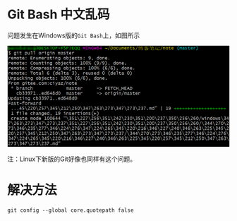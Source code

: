 # Git Bash 中文乱码

问题发生在Windows版的`Git Bash`上，如图所示

![](res/1.png)

注：Linux下新版的Git好像也同样有这个问题。

# 解决方法

```
git config --global core.quotepath false
```
